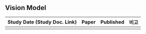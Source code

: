 ## Vision Model

| Study Date (Study Doc. Link) | Paper | Published | 비고 |
|------------------------------|-------|-----------|----|
|                              |       |           |    |